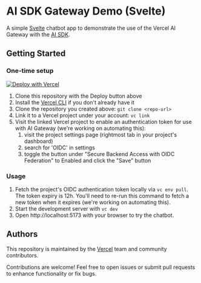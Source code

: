 # AI SDK Gateway Demo (Svelte)

A simple [Svelte](https://svelte.dev) chatbot app to demonstrate the use of the Vercel AI Gateway with the [AI SDK](https://sdk.vercel.ai).

## Getting Started

### One-time setup

[![Deploy with Vercel](https://vercel.com/button)](https://vercel.com/new/clone?repository-url=https%3A%2F%2Fgithub.com%2Fvercel-labs%2Fai-sdk-gateway-demo-svelte)

1. Clone this repository with the Deploy button above
1. Install the [Vercel CLI](https://vercel.com/docs/cli) if you don't already have it
1. Clone the repository you created above: `git clone <repo-url>`
1. Link it to a Vercel project under your account: `vc link`
1. Visit the linked Vercel project to enable an authentication token for use with AI Gateway (we're working on automating this):
   1. visit the project settings page (rightmost tab in your project's dashboard)
   1. search for 'OIDC' in settings
   1. toggle the button under "Secure Backend Access with OIDC Federation" to Enabled and click the "Save" button

### Usage
1. Fetch the project's OIDC authentication token locally via `vc env pull`. The token expiry is 12h. You'll need to re-run this command to fetch a new token when it expires (we're working on automating this).
1. Start the development server with `vc dev`
1. Open http://localhost:5173 with your browser to try the chatbot.

## Authors

This repository is maintained by the [Vercel](https://vercel.com) team and community contributors. 

Contributions are welcome! Feel free to open issues or submit pull requests to enhance functionality or fix bugs.
